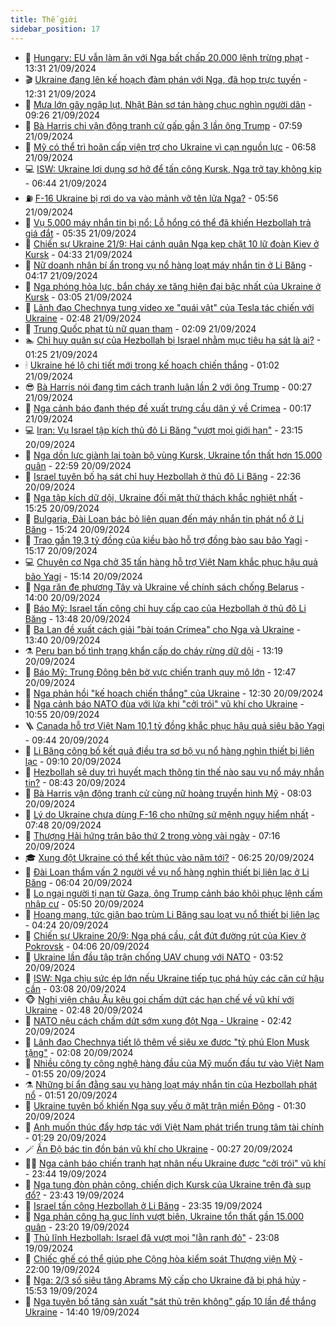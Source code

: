 ```yaml
---
title: Thế giới
sidebar_position: 17
---
```


<!-- dantri-the-gioi:START -->
- 🌋 [Hungary: EU vẫn làm ăn với Nga bất chấp 20.000 lệnh trừng phạt](https://dantri.com.vn/the-gioi/hungary-eu-van-lam-an-voi-nga-bat-chap-20000-lenh-trung-phat-20240921202606686.htm) - 13:31 21/09/2024
- 🎬 [Ukraine đang lên kế hoạch đàm phán với Nga, đã họp trực tuyến](https://dantri.com.vn/the-gioi/ukraine-dang-len-ke-hoach-dam-phan-voi-nga-da-hop-truc-tuyen-20240921192848737.htm) - 12:31 21/09/2024
- 🧰 [Mưa lớn gây ngập lụt, Nhật Bản sơ tán hàng chục nghìn người dân](https://dantri.com.vn/the-gioi/mua-lon-gay-ngap-lut-nhat-ban-so-tan-hang-chuc-nghin-nguoi-dan-20240921162317492.htm) - 09:26 21/09/2024
- 🌋 [Bà Harris chi vận động tranh cử gấp gần 3 lần ông Trump](https://dantri.com.vn/the-gioi/ba-harris-chi-van-dong-tranh-cu-gap-gan-3-lan-ong-trump-20240921143700744.htm) - 07:59 21/09/2024
- 🗽 [Mỹ có thể trì hoãn cấp viện trợ cho Ukraine vì cạn nguồn lực](https://dantri.com.vn/the-gioi/my-co-the-tri-hoan-cap-vien-tro-cho-ukraine-vi-can-nguon-luc-20240921135322527.htm) - 06:58 21/09/2024
- 💻 [ISW: Ukraine lợi dụng sơ hở để tấn công Kursk, Nga trở tay không kịp](https://dantri.com.vn/the-gioi/isw-ukraine-loi-dung-so-ho-de-tan-cong-kursk-nga-tro-tay-khong-kip-20240921122144184.htm) - 06:44 21/09/2024
- ⛽️ [F-16 Ukraine bị rơi do va vào mảnh vỡ tên lửa Nga?](https://dantri.com.vn/the-gioi/f-16-ukraine-bi-roi-do-va-vao-manh-vo-ten-lua-nga-20240921114653899.htm) - 05:56 21/09/2024
- 🤩 [Vụ 5.000 máy nhắn tin bị nổ: Lỗ hổng có thể đã khiến Hezbollah trả giá đắt](https://dantri.com.vn/the-gioi/vu-5000-may-nhan-tin-bi-no-lo-hong-co-the-da-khien-hezbollah-tra-gia-dat-20240921112654594.htm) - 05:35 21/09/2024
- 🧐 [Chiến sự Ukraine 21/9: Hai cánh quân Nga kẹp chặt 10 lữ đoàn Kiev ở Kursk](https://dantri.com.vn/the-gioi/chien-su-ukraine-219-hai-canh-quan-nga-kep-chat-10-lu-doan-kiev-o-kursk-20240921112300699.htm) - 04:33 21/09/2024
- 🎊 [Nữ doanh nhân bí ẩn trong vụ nổ hàng loạt máy nhắn tin ở Li Băng](https://dantri.com.vn/the-gioi/nu-doanh-nhan-bi-an-trong-vu-no-hang-loat-may-nhan-tin-o-li-bang-20240921110754855.htm) - 04:17 21/09/2024
- 📝 [Nga phóng hỏa lực, bắn cháy xe tăng hiện đại bậc nhất của Ukraine ở Kursk](https://dantri.com.vn/the-gioi/nga-phong-hoa-luc-ban-chay-xe-tang-hien-dai-bac-nhat-cua-ukraine-o-kursk-20240921083919992.htm) - 03:05 21/09/2024
- 🤡 [Lãnh đạo Chechnya tung video xe &quot;quái vật&quot; của Tesla tác chiến với Ukraine](https://dantri.com.vn/the-gioi/lanh-dao-chechnya-tung-video-xe-quai-vat-cua-tesla-tac-chien-voi-ukraine-20240921094713820.htm) - 02:48 21/09/2024
- 🥷 [Trung Quốc phạt tù nữ quan tham](https://dantri.com.vn/the-gioi/trung-quoc-phat-tu-nu-quan-tham-20240920154045045.htm) - 02:09 21/09/2024
- 🏊 [Chỉ huy quân sự của Hezbollah bị Israel nhằm mục tiêu hạ sát là ai?](https://dantri.com.vn/the-gioi/chi-huy-quan-su-cua-hezbollah-bi-israel-nham-muc-tieu-ha-sat-la-ai-20240921074158369.htm) - 01:25 21/09/2024
- 🕯 [Ukraine hé lộ chi tiết mới trong kế hoạch chiến thắng](https://dantri.com.vn/the-gioi/ukraine-he-lo-chi-tiet-moi-trong-ke-hoach-chien-thang-20240921074717518.htm) - 01:02 21/09/2024
- 😎 [Bà Harris nói đang tìm cách tranh luận lần 2 với ông Trump](https://dantri.com.vn/the-gioi/ba-harris-noi-dang-tim-cach-tranh-luan-lan-2-voi-ong-trump-20240921071317588.htm) - 00:27 21/09/2024
- 🌈 [Nga cảnh báo đanh thép đề xuất trưng cầu dân ý về Crimea](https://dantri.com.vn/the-gioi/nga-canh-bao-danh-thep-de-xuat-trung-cau-dan-y-ve-crimea-20240921065200956.htm) - 00:17 21/09/2024
- 💻 [Iran: Vụ Israel tập kích thủ đô Li Băng &quot;vượt mọi giới hạn&quot;](https://dantri.com.vn/the-gioi/iran-vu-israel-tap-kich-thu-do-li-bang-vuot-moi-gioi-han-20240921061031534.htm) - 23:15 20/09/2024
- 🤖 [Nga dồn lực giành lại toàn bộ vùng Kursk, Ukraine tổn thất hơn 15.000 quân](https://dantri.com.vn/the-gioi/nga-don-luc-gianh-lai-toan-bo-vung-kursk-ukraine-ton-that-hon-15000-quan-20240921001920615.htm) - 22:59 20/09/2024
- 🦏 [Israel tuyên bố hạ sát chỉ huy Hezbollah ở thủ đô Li Băng](https://dantri.com.vn/the-gioi/israel-tuyen-bo-ha-sat-chi-huy-hezbollah-o-thu-do-li-bang-20240921004649018.htm) - 22:36 20/09/2024
- 🌁 [Nga tập kích dữ dội, Ukraine đối mặt thử thách khắc nghiệt nhất](https://dantri.com.vn/the-gioi/nga-tap-kich-du-doi-ukraine-doi-mat-thu-thach-khac-nghiet-nhat-20240920202526102.htm) - 15:25 20/09/2024
- 🐘 [Bulgaria, Đài Loan bác bỏ liên quan đến máy nhắn tin phát nổ ở Li Băng](https://dantri.com.vn/the-gioi/bulgaria-dai-loan-bac-bo-lien-quan-den-may-nhan-tin-phat-no-o-li-bang-20240920165957503.htm) - 15:24 20/09/2024
- 🥷 [Trao gần 19,3 tỷ đồng của kiều bào hỗ trợ đồng bào sau bão Yagi](https://dantri.com.vn/the-gioi/trao-gan-193-ty-dong-cua-kieu-bao-ho-tro-dong-bao-sau-bao-yagi-20240920214943774.htm) - 15:17 20/09/2024
- 💻 [Chuyên cơ Nga chở 35 tấn hàng hỗ trợ Việt Nam khắc phục hậu quả bão Yagi](https://dantri.com.vn/the-gioi/chuyen-co-nga-cho-35-tan-hang-ho-tro-viet-nam-khac-phuc-hau-qua-bao-yagi-20240920213746566.htm) - 15:14 20/09/2024
- 🎡 [Nga răn đe phương Tây và Ukraine về chính sách chống Belarus](https://dantri.com.vn/the-gioi/nga-ran-de-phuong-tay-va-ukraine-ve-chinh-sach-chong-belarus-20240920170605247.htm) - 14:00 20/09/2024
- 🧰 [Báo Mỹ: Israel tấn công chỉ huy cấp cao của Hezbollah ở thủ đô Li Băng](https://dantri.com.vn/the-gioi/bao-my-israel-tan-cong-chi-huy-cap-cao-cua-hezbollah-o-thu-do-li-bang-20240920204708166.htm) - 13:48 20/09/2024
- 🥸 [Ba Lan đề xuất cách giải &quot;bài toán Crimea&quot; cho Nga và Ukraine](https://dantri.com.vn/the-gioi/ba-lan-de-xuat-cach-giai-bai-toan-crimea-cho-nga-va-ukraine-20240920164047157.htm) - 13:40 20/09/2024
- ⚗️ [Peru ban bố tình trạng khẩn cấp do cháy rừng dữ dội](https://dantri.com.vn/the-gioi/peru-ban-bo-tinh-trang-khan-cap-do-chay-rung-du-doi-20240920105804022.htm) - 13:19 20/09/2024
- 🌮 [Báo Mỹ: Trung Đông bên bờ vực chiến tranh quy mô lớn](https://dantri.com.vn/the-gioi/bao-my-trung-dong-ben-bo-vuc-chien-tranh-quy-mo-lon-20240920181004066.htm) - 12:47 20/09/2024
- 🎃 [Nga phản hồi &quot;kế hoạch chiến thắng&quot; của Ukraine](https://dantri.com.vn/the-gioi/nga-phan-hoi-ke-hoach-chien-thang-cua-ukraine-20240920185200016.htm) - 12:30 20/09/2024
- 💫 [Nga cảnh báo NATO đùa với lửa khi &quot;cởi trói&quot; vũ khí cho Ukraine](https://dantri.com.vn/the-gioi/nga-canh-bao-nato-dua-voi-lua-khi-coi-troi-vu-khi-cho-ukraine-20240920151357045.htm) - 10:55 20/09/2024
- 🪜 [Canada hỗ trợ Việt Nam 10,1 tỷ đồng khắc phục hậu quả siêu bão Yagi](https://dantri.com.vn/the-gioi/canada-ho-tro-viet-nam-101-ty-dong-khac-phuc-hau-qua-sieu-bao-yagi-20240920161859959.htm) - 09:44 20/09/2024
- 🌋 [Li Băng công bố kết quả điều tra sơ bộ vụ nổ hàng nghìn thiết bị liên lạc](https://dantri.com.vn/the-gioi/li-bang-cong-bo-ket-qua-dieu-tra-so-bo-vu-no-hang-nghin-thiet-bi-lien-lac-20240920155101906.htm) - 09:10 20/09/2024
- 🦏 [Hezbollah sẽ duy trì huyết mạch thông tin thế nào sau vụ nổ máy nhắn tin?](https://dantri.com.vn/the-gioi/hezbollah-se-duy-tri-huyet-mach-thong-tin-the-nao-sau-vu-no-may-nhan-tin-20240920150247715.htm) - 08:43 20/09/2024
- 👀 [Bà Harris vận động tranh cử cùng nữ hoàng truyền hình Mỹ](https://dantri.com.vn/the-gioi/ba-harris-van-dong-tranh-cu-cung-nu-hoang-truyen-hinh-my-20240920143120773.htm) - 08:03 20/09/2024
- 🧰 [Lý do Ukraine chưa dùng F-16 cho những sứ mệnh nguy hiểm nhất](https://dantri.com.vn/the-gioi/ly-do-ukraine-chua-dung-f-16-cho-nhung-su-menh-nguy-hiem-nhat-20240920144502073.htm) - 07:48 20/09/2024
- 🚀 [Thượng Hải hứng trận bão thứ 2 trong vòng vài ngày](https://dantri.com.vn/the-gioi/thuong-hai-hung-tran-bao-thu-2-trong-vong-vai-ngay-20240920140858076.htm) - 07:16 20/09/2024
- 🎓 [Xung đột Ukraine có thể kết thúc vào năm tới?](https://dantri.com.vn/the-gioi/xung-dot-ukraine-co-the-ket-thuc-vao-nam-toi-20240920114821323.htm) - 06:25 20/09/2024
- 🥸 [Đài Loan thẩm vấn 2 người về vụ nổ hàng nghìn thiết bị liên lạc ở Li Băng](https://dantri.com.vn/the-gioi/dai-loan-tham-van-2-nguoi-ve-vu-no-hang-nghin-thiet-bi-lien-lac-o-li-bang-20240920113410841.htm) - 06:04 20/09/2024
- 🦅 [Lo ngại người tị nạn từ Gaza, ông Trump cảnh báo khôi phục lệnh cấm nhập cư](https://dantri.com.vn/the-gioi/lo-ngai-nguoi-ti-nan-tu-gaza-ong-trump-canh-bao-khoi-phuc-lenh-cam-nhap-cu-20240920113039228.htm) - 05:50 20/09/2024
- 🤭 [Hoang mang, tức giận bao trùm Li Băng sau loạt vụ nổ thiết bị liên lạc](https://dantri.com.vn/the-gioi/hoang-mang-tuc-gian-bao-trum-li-bang-sau-loat-vu-no-thiet-bi-lien-lac-20240920104734290.htm) - 04:24 20/09/2024
- 🤖 [Chiến sự Ukraine 20/9: Nga phá cầu, cắt đứt đường rút của Kiev ở Pokrovsk](https://dantri.com.vn/the-gioi/chien-su-ukraine-209-nga-pha-cau-cat-dut-duong-rut-cua-kiev-o-pokrovsk-20240920105346569.htm) - 04:06 20/09/2024
- 🐲 [Ukraine lần đầu tập trận chống UAV chung với NATO](https://dantri.com.vn/the-gioi/ukraine-lan-dau-tap-tran-chong-uav-chung-voi-nato-20240920104907717.htm) - 03:52 20/09/2024
- 🫣 [ISW: Nga chịu sức ép lớn nếu Ukraine tiếp tục phá hủy các căn cứ hậu cần](https://dantri.com.vn/the-gioi/isw-nga-chiu-suc-ep-lon-neu-ukraine-tiep-tuc-pha-huy-cac-can-cu-hau-can-20240919113048147.htm) - 03:08 20/09/2024
- 🐵 [Nghị viện châu Âu kêu gọi chấm dứt các hạn chế về vũ khí với Ukraine](https://dantri.com.vn/the-gioi/nghi-vien-chau-au-keu-goi-cham-dut-cac-han-che-ve-vu-khi-voi-ukraine-20240920094320663.htm) - 02:48 20/09/2024
- 🫶 [NATO nêu cách chấm dứt sớm xung đột Nga - Ukraine](https://dantri.com.vn/the-gioi/nato-neu-cach-cham-dut-som-xung-dot-nga-ukraine-20240920081404665.htm) - 02:42 20/09/2024
- 💃 [Lãnh đạo Chechnya tiết lộ thêm về siêu xe được &quot;tỷ phú Elon Musk tặng&quot;](https://dantri.com.vn/the-gioi/lanh-dao-chechnya-tiet-lo-them-ve-sieu-xe-duoc-ty-phu-elon-musk-tang-20240920090523353.htm) - 02:08 20/09/2024
- 💫 [Nhiều công ty công nghệ hàng đầu của Mỹ muốn đầu tư vào Việt Nam](https://dantri.com.vn/the-gioi/nhieu-cong-ty-cong-nghe-hang-dau-cua-my-muon-dau-tu-vao-viet-nam-20240919190125069.htm) - 01:55 20/09/2024
- ⚗️ [Những bí ẩn đằng sau vụ hàng loạt máy nhắn tin của Hezbollah phát nổ](https://dantri.com.vn/the-gioi/nhung-bi-an-dang-sau-vu-hang-loat-may-nhan-tin-cua-hezbollah-phat-no-20240920082441332.htm) - 01:51 20/09/2024
- 🥷 [Ukraine tuyên bố khiến Nga suy yếu ở mặt trận miền Đông](https://dantri.com.vn/the-gioi/ukraine-tuyen-bo-khien-nga-suy-yeu-o-mat-tran-mien-dong-20240920082032319.htm) - 01:30 20/09/2024
- 🥸 [Anh muốn thúc đẩy hợp tác với Việt Nam phát triển trung tâm tài chính](https://dantri.com.vn/the-gioi/anh-muon-thuc-day-hop-tac-voi-viet-nam-phat-trien-trung-tam-tai-chinh-20240920071417974.htm) - 01:29 20/09/2024
- 🪄 [Ấn Độ bác tin đồn bán vũ khí cho Ukraine](https://dantri.com.vn/the-gioi/an-do-bac-tin-don-ban-vu-khi-cho-ukraine-20240920071823274.htm) - 00:27 20/09/2024
- 🧑‍💻 [Nga cảnh báo chiến tranh hạt nhân nếu Ukraine được &quot;cởi trói&quot; vũ khí](https://dantri.com.vn/the-gioi/nga-canh-bao-chien-tranh-hat-nhan-neu-ukraine-duoc-coi-troi-vu-khi-20240920063539462.htm) - 23:44 19/09/2024
- 🤭 [Nga tung đòn phản công, chiến dịch Kursk của Ukraine trên đà sụp đổ?](https://dantri.com.vn/the-gioi/nga-tung-don-phan-cong-chien-dich-kursk-cua-ukraine-tren-da-sup-do-20240918190929947.htm) - 23:43 19/09/2024
- 🗽 [Israel tấn công Hezbollah ở Li Băng](https://dantri.com.vn/the-gioi/israel-tan-cong-hezbollah-o-li-bang-20240920062252293.htm) - 23:35 19/09/2024
- 🤖 [Nga phản công hạ gục lính vượt biên, Ukraine tổn thất gần 15.000 quân](https://dantri.com.vn/the-gioi/nga-phan-cong-ha-guc-linh-vuot-bien-ukraine-ton-that-gan-15000-quan-20240920061423428.htm) - 23:20 19/09/2024
- 🌈 [Thủ lĩnh Hezbollah: Israel đã vượt mọi &quot;lằn ranh đỏ&quot;](https://dantri.com.vn/the-gioi/thu-linh-hezbollah-israel-da-vuot-moi-lan-ranh-do-20240919231459971.htm) - 23:08 19/09/2024
- 🤩 [Chiếc ghế có thể giúp phe Cộng hòa kiểm soát Thượng viện Mỹ](https://dantri.com.vn/the-gioi/chiec-ghe-co-the-giup-phe-cong-hoa-kiem-soat-thuong-vien-my-20240919150018008.htm) - 22:00 19/09/2024
- 🤗 [Nga: 2/3 số siêu tăng Abrams Mỹ cấp cho Ukraine đã bị phá hủy](https://dantri.com.vn/the-gioi/nga-23-so-sieu-tang-abrams-my-cap-cho-ukraine-da-bi-pha-huy-20240919225015247.htm) - 15:53 19/09/2024
- 🙉 [Nga tuyên bố tăng sản xuất &quot;sát thủ trên không&quot; gấp 10 lần để thắng Ukraine](https://dantri.com.vn/the-gioi/nga-tuyen-bo-tang-san-xuat-sat-thu-tren-khong-gap-10-lan-de-thang-ukraine-20240919213337762.htm) - 14:40 19/09/2024<!-- dantri-the-gioi:END -->
